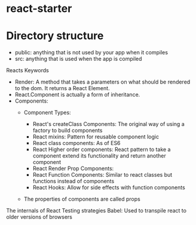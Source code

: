 # react-starter

# Directory structure
* public: anything that is not used by your app when it compiles
* src: anything that is used when the app is compiled

Reacts Keywords
* Render: A method that takes a parameters on what should be rendered to the dom. It returns a React Element.
* React.Component is actually a form of inheritance.
* Components:
    * Component Types: 
        * React's createClass Components: The original way of using a factory to build components
        * React mixins: Pattern for reusable component logic
        * React class components: As of ES6 
        * React Higher order components: React pattern to take a component extend its functionality and return another component 
        * React Render Prop Components: 
        * React Function Components: Similar to react classes but functions instead of components
        * React Hooks: Allow for side effects with function components
        
    * The properties of components are called props
    
            
The internals of React
    Testing strategies
    Babel: Used to transpile react to older versions of browsers
                    